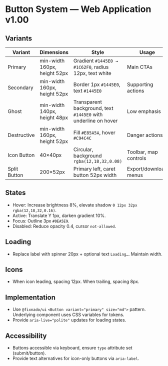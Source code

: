 # Button System — Web Application v1.00

## Variants
| Variant | Dimensions | Style | Usage |
| --- | --- | --- | --- |
| Primary | min-width 160px, height 52px | Gradient `#1445E0 → #1C62F0`, radius 12px, text white | Main CTAs |
| Secondary | min-width 160px, height 52px | Border 1px `#1445E0`, text `#1445E0` | Supporting actions |
| Ghost | min-width 140px, height 48px | Transparent background, text `#1445E0` with underline on hover | Low emphasis |
| Destructive | min-width 160px, height 52px | Fill `#E85A5A`, hover `#C94C4C` | Danger actions |
| Icon Button | 40×40px | Circular, background `rgba(12,18,32,0.08)` | Toolbar, map controls |
| Split Button | 200×52px | Primary left, caret button 52px width | Export/download menus |

## States
- Hover: Increase brightness 8%, elevate shadow `0 12px 32px rgba(12,18,32,0.16)`.
- Active: Translate Y 1px, darken gradient 10%.
- Focus: Outline 3px `#0EA5E9`.
- Disabled: Reduce opacity 0.4, cursor `not-allowed`.

## Loading
- Replace label with spinner 20px + optional text `Loading…`. Maintain width.

## Icons
- When icon leading, spacing 12px. When trailing, spacing 8px.

## Implementation
- Use `@fixnado/ui` `<Button variant="primary" size="md">` pattern. Underlying component uses CSS variables for tokens.
- Provide `aria-live="polite"` updates for loading states.

## Accessibility
- Buttons accessible via keyboard, ensure `type` attribute set (submit/button).
- Provide text alternatives for icon-only buttons via `aria-label`.
